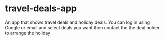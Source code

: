 # travel-deals-app
An app that shows travel deals and holiday deals. You can log in using Google or email and select deals you want then contact the the deal holder to arrange the holiday
